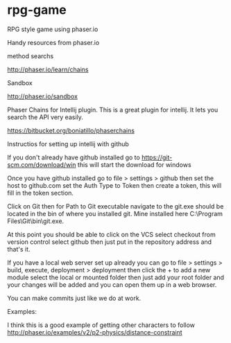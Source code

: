 # rpg-game
RPG style game using phaser.io

Handy resources from phaser.io

method searchs

http://phaser.io/learn/chains

Sandbox 

http://phaser.io/sandbox

Phaser Chains for Intellij plugin. This is a great plugin for intellij. It lets you search the API very easily.

https://bitbucket.org/boniatillo/phaserchains

Instructios for setting up intellij with github

If you don't already have github installed go to https://git-scm.com/download/win this will start the download for windows

Once you have github installed go to file > settings > github then set the host to github.com
set the Auth Type to Token then create a token, this will fill in the token section.

Click on Git then for Path to Git executable navigate to the git.exe should be located in the bin
of where you installed git. Mine installed here C:\Program Files\Git\bin\git.exe.

At this point you should be able to click on the VCS select checkout from version control
select github then just put in the repository address and that's it.

If you have a local web server set up already you can go to file > settings > build, execute, deployment > deployment
then click the + to add a new module select the local or mounted folder then just add your root folder and your changes
will be added and you can open them up in a web browser.

You can make commits just like we do at work.

Examples:

I think this is a good example of getting other characters to follow
http://phaser.io/examples/v2/p2-physics/distance-constraint

